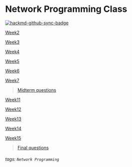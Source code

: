 # Network Programming Class

[![hackmd-github-sync-badge](https://hackmd.io/hEuqNv46RTik8aWuOosiYQ/badge)](https://hackmd.io/hEuqNv46RTik8aWuOosiYQ)

[Week2](https://hackmd.io/_BvYy4iBQkypfQvApxDkkw)

[Week3](https://hackmd.io/fzo5qLS_Qx2tFzTJlW8FmQ)

[Week4](https://hackmd.io/CHwYu6OMRrmzT-S5SyTzzQ)

[Week5](https://hackmd.io/sTN520pLS1qdhG2FEbw0Bw)

[Week6](https://hackmd.io/XE96XFTbSPSpv6HdpNW13w)

[Week7](https://hackmd.io/_lf_jJgYR8SFWoYRHQI39w)

> [Midterm questions](https://hackmd.io/aw3QPejSTrKUXVihSrvSHA)

[Week11](https://hackmd.io/SHC588FaQ_6AnrbZ1C1Igw)

[Week12](https://hackmd.io/gsOamW36TdKG3dmVMYuTmg)

[Week13](https://hackmd.io/X8nX0tSdST6tGo3-Y7WScg)

[Week14](https://hackmd.io/eE80V3bHQDWDPTj8PFGbQQ)

[Week15](https://hackmd.io/KKODFMoGRmeS_xpoTO8uXw)

> [Final questions](https://hackmd.io/flyg6-fuTIqGk36AASLXkA)

###### tags: `Network Programming`